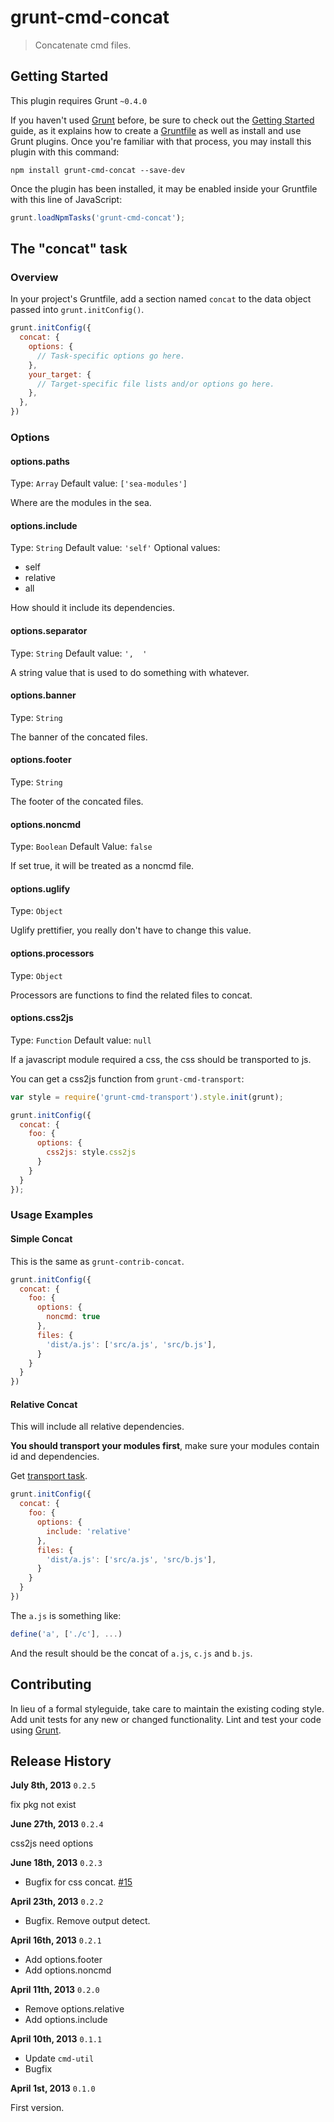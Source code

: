 # grunt-cmd-concat

> Concatenate cmd files.

## Getting Started
This plugin requires Grunt `~0.4.0`

If you haven't used [Grunt](http://gruntjs.com/) before, be sure to check out the [Getting Started](http://gruntjs.com/getting-started) guide, as it explains how to create a [Gruntfile](http://gruntjs.com/sample-gruntfile) as well as install and use Grunt plugins. Once you're familiar with that process, you may install this plugin with this command:

```shell
npm install grunt-cmd-concat --save-dev
```

Once the plugin has been installed, it may be enabled inside your Gruntfile with this line of JavaScript:

```js
grunt.loadNpmTasks('grunt-cmd-concat');
```

## The "concat" task

### Overview
In your project's Gruntfile, add a section named `concat` to the data object passed into `grunt.initConfig()`.

```js
grunt.initConfig({
  concat: {
    options: {
      // Task-specific options go here.
    },
    your_target: {
      // Target-specific file lists and/or options go here.
    },
  },
})
```

### Options

#### options.paths

Type: `Array`
Default value: `['sea-modules']`

Where are the modules in the sea.


#### options.include

Type: `String`
Default value: `'self'`
Optional values:

- self
- relative
- all

How should it include its dependencies.

#### options.separator

Type: `String`
Default value: `',  '`

A string value that is used to do something with whatever.

#### options.banner

Type: `String`

The banner of the concated files.

#### options.footer

Type: `String`

The footer of the concated files.

#### options.noncmd

Type: `Boolean`
Default Value: `false`

If set true, it will be treated as a noncmd file.

#### options.uglify

Type: `Object`

Uglify prettifier, you really don't have to change this value.

#### options.processors

Type: `Object`

Processors are functions to find the related files to concat.


#### options.css2js

Type: `Function`
Default value: `null`

If a javascript module required a css, the css should be transported to js.

You can get a css2js function from `grunt-cmd-transport`:

```js
var style = require('grunt-cmd-transport').style.init(grunt);

grunt.initConfig({
  concat: {
    foo: {
      options: {
        css2js: style.css2js
      }
    }
  }
});
```


### Usage Examples

#### Simple Concat

This is the same as `grunt-contrib-concat`.

```js
grunt.initConfig({
  concat: {
    foo: {
      options: {
        noncmd: true
      },
      files: {
        'dist/a.js': ['src/a.js', 'src/b.js'],
      }
    }
  }
})
```

#### Relative Concat

This will include all relative dependencies.

**You should transport your modules first**, make sure your modules contain id and dependencies.

Get [transport task](https://github.com/spmjs/grunt-cmd-transport).

```js
grunt.initConfig({
  concat: {
    foo: {
      options: {
        include: 'relative'
      },
      files: {
        'dist/a.js': ['src/a.js', 'src/b.js'],
      }
    }
  }
})
```

The `a.js` is something like:

```js
define('a', ['./c'], ...)
```

And the result should be the concat of `a.js`, `c.js` and `b.js`.

## Contributing

In lieu of a formal styleguide, take care to maintain the existing coding style. Add unit tests for any new or changed functionality. Lint and test your code using [Grunt](http://gruntjs.com/).

## Release History

**July 8th, 2013** `0.2.5`

fix pkg not exist

**June 27th, 2013** `0.2.4`

css2js need options

**June 18th, 2013** `0.2.3`

- Bugfix for css concat. [#15](https://github.com/spmjs/grunt-cmd-concat/issues/15)

**April 23th, 2013** `0.2.2`

- Bugfix. Remove output detect.

**April 16th, 2013** `0.2.1`

- Add options.footer
- Add options.noncmd

**April 11th, 2013** `0.2.0`

- Remove options.relative
- Add options.include

**April 10th, 2013** `0.1.1`

- Update `cmd-util`
- Bugfix

**April 1st, 2013** `0.1.0`

First version.
